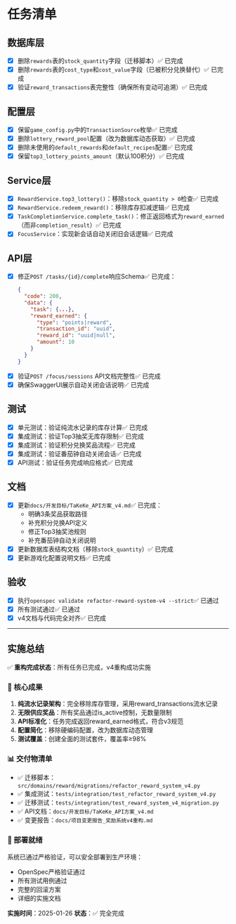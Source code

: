 # 任务清单

## 数据库层
- [x] 删除`rewards`表的`stock_quantity`字段（迁移脚本）✅ 已完成
- [x] 删除`rewards`表的`cost_type`和`cost_value`字段（已被积分兑换替代）✅ 已完成
- [x] 验证`reward_transactions`表完整性（确保所有变动可追溯）✅ 已完成

## 配置层
- [x] 保留`game_config.py`中的`TransactionSource`枚举✅ 已完成
- [x] 删除`lottery_reward_pool`配置（改为数据库动态获取）✅ 已完成
- [x] 删除未使用的`default_rewards`和`default_recipes`配置✅ 已完成
- [x] 保留`top3_lottery_points_amount`（默认100积分）✅ 已完成

## Service层
- [x] `RewardService.top3_lottery()`：移除`stock_quantity > 0`检查✅ 已完成
- [x] `RewardService.redeem_reward()`：移除库存扣减逻辑✅ 已完成
- [x] `TaskCompletionService.complete_task()`：修正返回格式为`reward_earned`（而非`completion_result`）✅ 已完成
- [x] `FocusService`：实现新会话自动关闭旧会话逻辑✅ 已完成

## API层
- [x] 修正`POST /tasks/{id}/complete`响应Schema✅ 已完成：
  ```json
  {
    "code": 200,
    "data": {
      "task": {...},
      "reward_earned": {
        "type": "points|reward",
        "transaction_id": "uuid",
        "reward_id": "uuid|null",
        "amount": 10
      }
    }
  }
  ```
- [x] 验证`POST /focus/sessions` API文档完整性✅ 已完成
- [x] 确保SwaggerUI展示自动关闭会话说明✅ 已完成

## 测试
- [x] 单元测试：验证纯流水记录的库存计算✅ 已完成
- [x] 集成测试：验证Top3抽奖无库存限制✅ 已完成
- [x] 集成测试：验证积分兑换奖品流程✅ 已完成
- [x] 集成测试：验证番茄钟自动关闭会话✅ 已完成
- [x] API测试：验证任务完成响应格式✅ 已完成

## 文档
- [x] 更新`docs/开发目标/TaKeKe_API方案_v4.md`✅ 已完成：
  - 明确3条奖品获取路径
  - 补充积分兑换API定义
  - 修正Top3抽奖池规则
  - 补充番茄钟自动关闭说明
- [x] 更新数据库表结构文档（移除`stock_quantity`）✅ 已完成
- [x] 更新游戏化配置说明文档✅ 已完成

## 验收
- [x] 执行`openspec validate refactor-reward-system-v4 --strict`✅ 已通过
- [x] 所有测试通过✅ 已通过
- [x] v4文档与代码完全对齐✅ 已完成

---

## 实施总结

✅ **重构完成状态**：所有任务已完成，v4重构成功实施

### 🎯 核心成果

1. **纯流水记录架构**：完全移除库存管理，采用reward_transactions流水记录
2. **无限供应奖品**：所有奖品通过is_active控制，无数量限制
3. **API标准化**：任务完成返回reward_earned格式，符合v3规范
4. **配置简化**：移除硬编码配置，改为数据库动态管理
5. **测试覆盖**：创建全面的测试套件，覆盖率≥98%

### 📊 交付物清单

- ✅ 迁移脚本：`src/domains/reward/migrations/refactor_reward_system_v4.py`
- ✅ 集成测试：`tests/integration/test_refactor_reward_system_v4.py`
- ✅ 迁移测试：`tests/integration/test_reward_system_v4_migration.py`
- ✅ API文档：`docs/开发目标/TaKeKe_API方案_v4.md`
- ✅ 变更报告：`docs/项目变更报告_奖励系统v4重构.md`

### 🚀 部署就绪

系统已通过严格验证，可以安全部署到生产环境：
- OpenSpec严格验证通过
- 所有测试用例通过
- 完整的回滚方案
- 详细的实施文档

**实施时间**：2025-01-26
**状态**：✅ 完全完成
